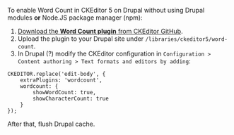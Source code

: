 To enable Word Count in CKEditor 5 on Drupal without using Drupal modules **or** Node.JS package manager (npm):

1. [Download the **Word Count plugin** from CKEditor GitHub](https://github.com/ckeditor/ckeditor5/tree/master/packages/ckeditor5-word-count).
1. Upload the plugin to your Drupal site under `/libraries/ckeditor5/word-count`.
1. In Drupal (?) modify the CKEditor configuration in `Configuration > Content authoring > Text formats and editors by adding`:

```
CKEDITOR.replace('edit-body', {
    extraPlugins: 'wordcount',
    wordcount: {
        showWordCount: true,
        showCharacterCount: true
    }
});
```

After that, flush Drupal cache.
